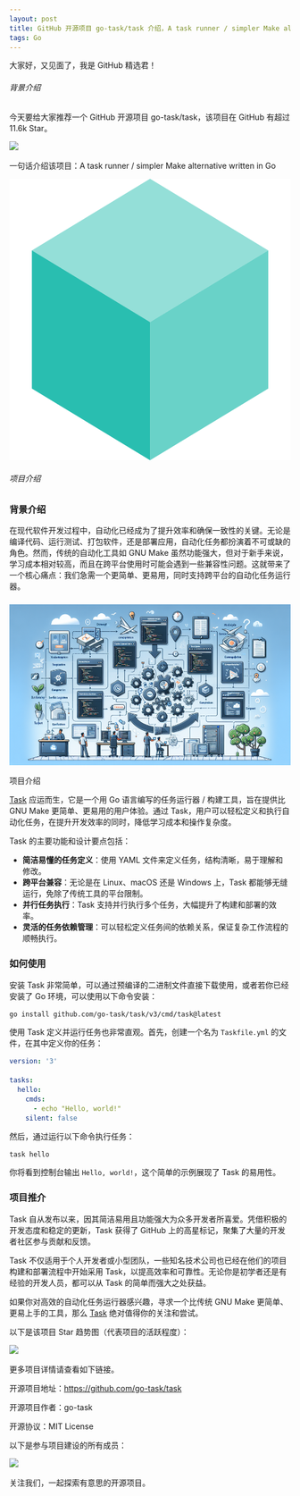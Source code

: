 ```yaml
---
layout: post
title: GitHub 开源项目 go-task/task 介绍，A task runner / simpler Make alternative written in Go
tags: Go
---
```


大家好，又见面了，我是 GitHub 精选君！

###### 背景介绍

今天要给大家推荐一个 GitHub 开源项目 go-task/task，该项目在 GitHub 有超过 11.6k Star。

![](https://stats.deeptrain.net/repo/go-task/task/?theme=light)

一句话介绍该项目：A task runner / simpler Make alternative written in Go




![](https://raw.githubusercontent.com/go-task/task/master/website/static/img/logo.svg)


###### 项目介绍

### 背景介绍

在现代软件开发过程中，自动化已经成为了提升效率和确保一致性的关键。无论是编译代码、运行测试、打包软件，还是部署应用，自动化任务都扮演着不可或缺的角色。然而，传统的自动化工具如 GNU Make 虽然功能强大，但对于新手来说，学习成本相对较高，而且在跨平台使用时可能会遇到一些兼容性问题。这就带来了一个核心痛点：我们急需一个更简单、更易用，同时支持跨平台的自动化任务运行器。

### 

![](https://raw.githubusercontent.com/ZhuPeng/pic/master/mac/compress_tmp-0d1377bccdd5b10416ddbd83c1bea269.png)

项目介绍

[Task](https://github.com/go-task/task) 应运而生，它是一个用 Go 语言编写的任务运行器 / 构建工具，旨在提供比 GNU Make 更简单、更易用的用户体验。通过 Task，用户可以轻松定义和执行自动化任务，在提升开发效率的同时，降低学习成本和操作复杂度。

Task 的主要功能和设计要点包括：

- **简洁易懂的任务定义**：使用 YAML 文件来定义任务，结构清晰，易于理解和修改。
- **跨平台兼容**：无论是在 Linux、macOS 还是 Windows 上，Task 都能够无缝运行，免除了传统工具的平台限制。
- **并行任务执行**：Task 支持并行执行多个任务，大幅提升了构建和部署的效率。
- **灵活的任务依赖管理**：可以轻松定义任务间的依赖关系，保证复杂工作流程的顺畅执行。

### 如何使用

安装 Task 非常简单，可以通过预编译的二进制文件直接下载使用，或者若你已经安装了 Go 环境，可以使用以下命令安装：

```sh
go install github.com/go-task/task/v3/cmd/task@latest
```

使用 Task 定义并运行任务也非常直观。首先，创建一个名为 `Taskfile.yml` 的文件，在其中定义你的任务：

```yaml
version: '3'

tasks:
  hello:
    cmds:
      - echo "Hello, world!"
    silent: false
```

然后，通过运行以下命令执行任务：

```sh
task hello
```

你将看到控制台输出 `Hello, world!`，这个简单的示例展现了 Task 的易用性。

### 项目推介

Task 自从发布以来，因其简洁易用且功能强大为众多开发者所喜爱。凭借积极的开发态度和稳定的更新，Task 获得了 GitHub 上的高星标记，聚集了大量的开发者社区参与贡献和反馈。

Task 不仅适用于个人开发者或小型团队，一些知名技术公司也已经在他们的项目构建和部署流程中开始采用 Task，以提高效率和可靠性。无论你是初学者还是有经验的开发人员，都可以从 Task 的简单而强大之处获益。

如果你对高效的自动化任务运行器感兴趣，寻求一个比传统 GNU Make 更简单、更易上手的工具，那么 [Task](https://github.com/go-task/task) 绝对值得你的关注和尝试。

以下是该项目 Star 趋势图（代表项目的活跃程度）：

![](https://api.star-history.com/svg?repos=go-task/task&type=Timeline)

更多项目详情请查看如下链接。

开源项目地址：https://github.com/go-task/task 

开源项目作者：go-task

开源协议：MIT License

以下是参与项目建设的所有成员：

![](https://contrib.rocks/image?repo=go-task/task)

关注我们，一起探索有意思的开源项目。

